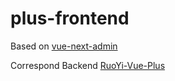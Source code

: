# plus-frontend

Based on
[vue-next-admin](https://github.com/lyt-Top/vue-next-admin)

Correspond Backend
[RuoYi-Vue-Plus](https://github.com/dromara/RuoYi-Vue-Plus)

